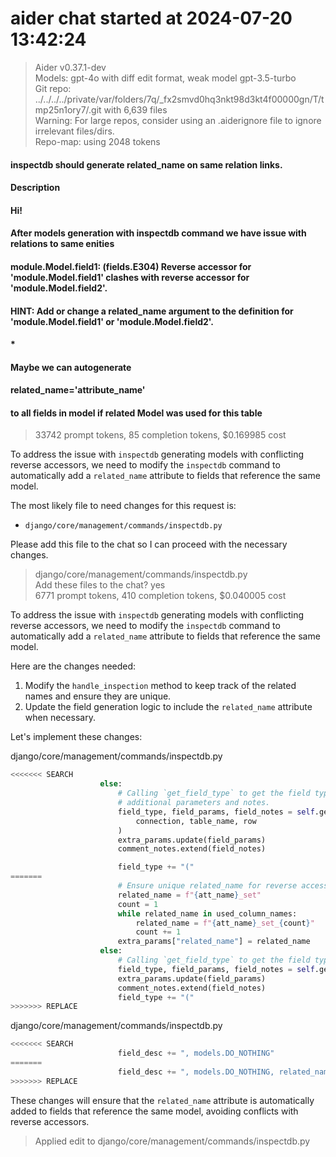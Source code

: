 
# aider chat started at 2024-07-20 13:42:24

> Aider v0.37.1-dev  
> Models: gpt-4o with diff edit format, weak model gpt-3.5-turbo  
> Git repo: ../../../../private/var/folders/7q/_fx2smvd0hq3nkt98d3kt4f00000gn/T/tmp25n1ory7/.git with 6,639 files  
> Warning: For large repos, consider using an .aiderignore file to ignore irrelevant files/dirs.  
> Repo-map: using 2048 tokens  

#### inspectdb should generate related_name on same relation links.  
#### Description  
#### 	  
#### Hi!  
#### After models generation with inspectdb command we have issue with relations to same enities  
#### module.Model.field1: (fields.E304) Reverse accessor for 'module.Model.field1' clashes with reverse accessor for 'module.Model.field2'.  
#### HINT: Add or change a related_name argument to the definition for 'module.Model.field1' or 'module.Model.field2'.  
#### *  
#### Maybe we can autogenerate  
#### related_name='attribute_name'  
#### to all fields in model if related Model was used for this table  
> 33742 prompt tokens, 85 completion tokens, $0.169985 cost  

To address the issue with `inspectdb` generating models with conflicting reverse accessors, we need to modify the `inspectdb` command to automatically add a `related_name` attribute to fields that reference the same model.

The most likely file to need changes for this request is:
- `django/core/management/commands/inspectdb.py`

Please add this file to the chat so I can proceed with the necessary changes.

> django/core/management/commands/inspectdb.py  
> Add these files to the chat? yes  
> 6771 prompt tokens, 410 completion tokens, $0.040005 cost  

To address the issue with `inspectdb` generating models with conflicting reverse accessors, we need to modify the `inspectdb` command to automatically add a `related_name` attribute to fields that reference the same model.

Here are the changes needed:

1. Modify the `handle_inspection` method to keep track of the related names and ensure they are unique.
2. Update the field generation logic to include the `related_name` attribute when necessary.

Let's implement these changes:

django/core/management/commands/inspectdb.py
```python
<<<<<<< SEARCH
                    else:
                        # Calling `get_field_type` to get the field type string and any
                        # additional parameters and notes.
                        field_type, field_params, field_notes = self.get_field_type(
                            connection, table_name, row
                        )
                        extra_params.update(field_params)
                        comment_notes.extend(field_notes)

                        field_type += "("
=======
                        # Ensure unique related_name for reverse accessors
                        related_name = f"{att_name}_set"
                        count = 1
                        while related_name in used_column_names:
                            related_name = f"{att_name}_set_{count}"
                            count += 1
                        extra_params["related_name"] = related_name
                    else:
                        # Calling `get_field_type` to get the field type string and any additional parameters and notes.
                        field_type, field_params, field_notes = self.get_field_type(connection, table_name, row)
                        extra_params.update(field_params)
                        comment_notes.extend(field_notes)
                        field_type += "("
>>>>>>> REPLACE
```

django/core/management/commands/inspectdb.py
```python
<<<<<<< SEARCH
                        field_desc += ", models.DO_NOTHING"
=======
                        field_desc += ", models.DO_NOTHING, related_name='%s'" % extra_params.pop("related_name")
>>>>>>> REPLACE
```

These changes will ensure that the `related_name` attribute is automatically added to fields that reference the same model, avoiding conflicts with reverse accessors.

> Applied edit to django/core/management/commands/inspectdb.py  
